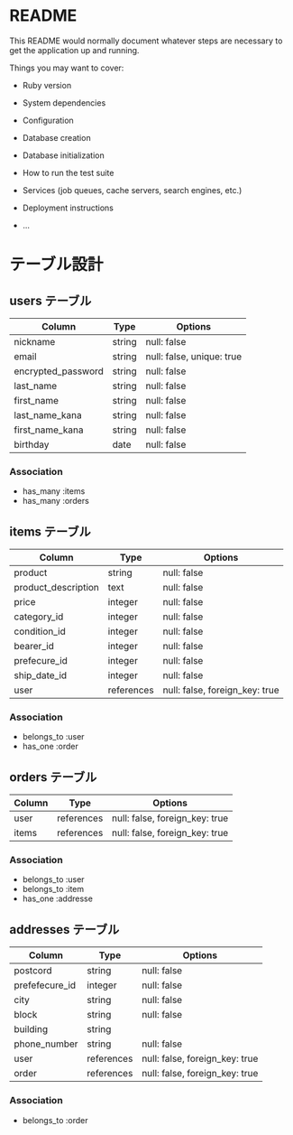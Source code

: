 # README

This README would normally document whatever steps are necessary to get the
application up and running.

Things you may want to cover:

* Ruby version

* System dependencies

* Configuration

* Database creation

* Database initialization

* How to run the test suite

* Services (job queues, cache servers, search engines, etc.)

* Deployment instructions

* ...
# テーブル設計

## users テーブル

| Column             | Type    | Options                   |
| ------------------ | ------- | ------------------------- |
| nickname           | string  | null: false               |
| email              | string  | null: false, unique: true |
| encrypted_password | string  | null: false               |
| last_name          | string  | null: false               |
| first_name         | string  | null: false               |
| last_name_kana     | string  | null: false               |
| first_name_kana    | string  | null: false               |
| birthday           | date    | null: false               |



### Association

- has_many :items
- has_many :orders


## items テーブル

| Column              | Type       | Options                       |
| ------------------- | ---------- | ----------------------------- |
| product             | string     | null: false                   |
| product_description | text       | null: false                   |
| price               | integer    | null: false                   |
| category_id         | integer    | null: false                   |
| condition_id        | integer    | null: false                   |
| bearer_id           | integer    | null: false                   |
| prefecure_id        | integer    | null: false                   |
| ship_date_id        | integer    | null: false                   |
| user                | references | null: false, foreign_key: true|

### Association

- belongs_to :user
- has_one :order



## orders テーブル

| Column    | Type       | Options                        |
| --------- | ---------- | ------------------------------ |
| user      | references | null: false, foreign_key: true |
| items     | references | null: false, foreign_key: true |


### Association

- belongs_to :user
- belongs_to :item
- has_one :addresse




## addresses テーブル

| Column         | Type       | Options                        |
| -------------- | ---------- | ------------------------------ |
| postcord       | string     | null: false                    |
| prefefecure_id | integer    | null: false                    |
| city           | string     | null: false                    |
| block          | string     | null: false                    |
| building       | string     |                                |
| phone_number   | string     | null: false                    |
| user           | references | null: false, foreign_key: true |
| order         | references | null: false, foreign_key: true |

### Association

- belongs_to :order

